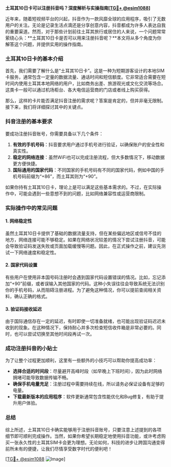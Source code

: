 **土耳其10日卡可以注册抖音吗？深度解析与实操指南[[TG💪+ @esim1088](https://t.me/s/esim1088)]**

近年来，随着短视频平台的兴起，抖音作为一款风靡全球的应用程序，吸引了无数用户的关注。无论是记录生活点滴还是分享创意内容，抖音都成为许多人表达自我的重要渠道。然而，对于那些计划前往土耳其旅行或居住的人来说，一个问题常常萦绕心头：**土耳其10日卡是否可以用来注册抖音呢？**本文将从多个角度为你解答这个问题，并提供实用的操作指南。

### 土耳其10日卡的基本介绍

首先，我们需要了解什么是“土耳其10日卡”。这是一种为短期游客设计的本地SIM卡服务，通常包含一定量的数据流量、通话时间和短信额度。它非常适合需要在短时间内使用土耳其本地网络的用户，比如商务出差、旅游观光或文化交流等场合。这类卡一般可以通过机场柜台、各大电信运营商的门店或者线上购买获得。

那么，这样的卡片能否满足抖音注册的需求呢？答案是肯定的，但并非毫无限制。接下来，我们将详细探讨其中的关键点。

### 抖音注册的基本要求

要成功注册抖音账号，你需要具备以下几个条件：

1. **有效的手机号码**：抖音要求用户通过手机号进行验证，以确保账户的安全性和真实性。
2. **稳定的网络连接**：虽然WiFi也可以完成注册流程，但大多数情况下，移动数据更方便快捷。
3. **国际通用的国家代码**：不同国家的手机号码有不同的国家代码，例如中国的手机号码前缀为“+86”，而土耳其则为“+90”。

如果你持有土耳其10日卡，理论上是可以满足这些基本需求的。不过，在实际操作中，可能会遇到一些意想不到的问题，比如网络兼容性或运营商限制。

### 实际操作中的常见问题

#### 1. 网络稳定性
虽然土耳其10日卡提供了基础的数据流量支持，但在某些偏远地区或信号不佳的地方，网络连接可能不够稳定。如果在网络状况较差的情况下尝试注册抖音，可能会导致验证码发送失败或页面加载缓慢等问题。因此，在正式操作之前，建议先测试一下网络速度和稳定性。

#### 2. 国家代码设置
有些用户在使用非本国号码注册时会遇到国家代码设置错误的情况。比如，忘记添加“+90”前缀，或者误输入其他国家的代码。这种小失误往往会导致系统无法识别你的手机号码，从而阻碍注册进程。为了避免这种情况，你可以提前查阅相关资料，确认正确的格式。

#### 3. 验证码接收延迟
由于国际通信存在一定的延迟，有时即使一切准备就绪，也可能出现验证码迟迟未收到的现象。在这种情况下，保持耐心并多次检查短信收件箱是非常必要的。同时，也可以尝试切换至其他时间段再试一次。

### 成功注册抖音的小贴士

为了让整个过程更加顺利，这里有一些额外的小技巧可以帮助你提高成功率：

- **选择合适的时间段**：尽量避开高峰时段（如早晚上下班时间），因为此时网络拥堵可能导致数据传输不畅。
- **确保手机电量充足**：注册过程中需要持续在线，所以请务必保证设备有足够的电量。
- **下载最新版本的应用程序**：软件更新通常包含性能优化和Bug修复，有助于提升用户体验。

### 总结

综上所述，土耳其10日卡确实能够用于注册抖音账号，只要注意上述提到的各项细节即可顺利完成操作。当然，如果你希望长期稳定地使用抖音功能，或许考虑购买一张永久性的土耳其SIM卡会更为理想。无论如何，科技的进步让跨国沟通变得前所未有的便捷，让我们尽情享受数字时代的便利吧！

[[TG💪+ @esim1088](https://t.me/s/esim1088) ![Image](https://i.postimg.cc/4NQfJmqS/Snipaste-2025-05-13-00-14-12.png)]